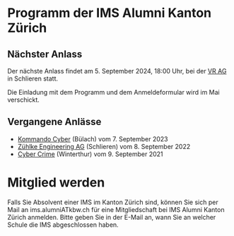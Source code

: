 # Programm der IMS Alumni Kanton Zürich

## Nächster Anlass

Der nächste Anlass findet am 5. September 2024, 18:00 Uhr, bei der
[VR AG](https://vrag.ch/)
in Schlieren statt.

Die Einladung mit dem Programm und dem Anmeldeformular wird im Mai
verschickt.

## Vergangene Anlässe

* [Kommando Cyber](https://www.vtg.admin.ch/de/gruppe-verteidigung/organisation/kdo-cy.html) 
  (Bülach) vom 7. September 2023
* [Zühlke Engineering AG](https://www.zuehlke.com/de) 
  (Schlieren) vom 8. September 2022
* [Cyber Crime](https://www.baselland.ch/politik-und-behorden/direktionen/sicherheitsdirektion/polizei/wir-uber-uns/krimi/kompetenzzentrum-cyberkriminalitaet) 
  (Winterthur) vom 9. September 2021

# Mitglied werden

Falls Sie Absolvent einer IMS im Kanton Zürich sind, können Sie sich per
Mail an ims.alumniATkbw.ch für eine Mitgliedschaft bei IMS Alumni Kanton
Zürich anmelden. Bitte geben Sie in der E-Mail an, wann Sie an welcher
Schule die IMS abgeschlossen haben.